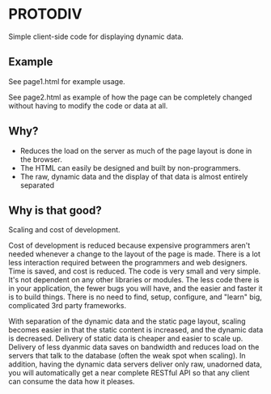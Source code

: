 # PROTODIV

Simple client-side code for displaying dynamic data.


## Example

See page1.html for example usage.

See page2.html as example of how the page can be completely changed without having to
modify the code or data at all.


## Why?

* Reduces the load on the server as much of the page layout is done in the browser.
* The HTML can easily be designed and built by non-programmers.
* The raw, dynamic data and the display of that data is almost entirely separated


## Why is that good?

Scaling and cost of development. 

Cost of development is reduced because expensive programmers aren't needed whenever
a change to the layout of the page is made.  There is a lot less interaction required
between the programmers and web designers.  Time is saved, and cost is reduced.
The code is very small and very simple.  It's not dependent on any other libraries or
modules.  The less code there is in your application, the fewer bugs you will have, and
the easier and faster it is to build things.  There is no need to find, setup, configure,
and "learn" big, complicated 3rd party frameworks.

With separation of the dynamic data and the static page layout, scaling becomes easier
in that the static content is increased, and the dynamic data is decreased.  Delivery of static
data is cheaper and easier to scale up.  Delivery of less dyanmic data
saves on bandwidth and reduces load on the servers that talk to the database (often
the weak spot when scaling).  In addition, having the dynamic data servers deliver only
raw, unadorned data, you will automatically get a near complete RESTful API so that
any client can consume the data how it pleases.

